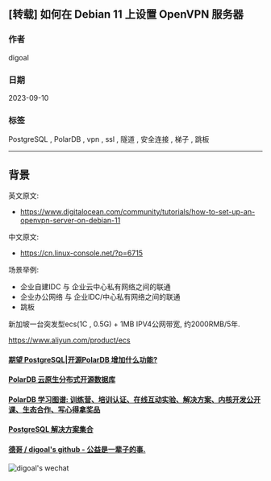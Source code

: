## [转载] 如何在 Debian 11 上设置 OpenVPN 服务器   
        
### 作者        
digoal        
        
### 日期        
2023-09-10        
        
### 标签        
PostgreSQL , PolarDB , vpn , ssl , 隧道 , 安全连接 , 梯子 , 跳板     
        
----        
        
## 背景     
英文原文:   
- https://www.digitalocean.com/community/tutorials/how-to-set-up-an-openvpn-server-on-debian-11  
  
中文原文:  
- https://cn.linux-console.net/?p=6715  
  
场景举例:  
- 企业自建IDC 与 企业云中心私有网络之间的联通  
- 企业办公网络 与 企业IDC/中心私有网络之间的联通  
- 跳板  
  
新加坡一台突发型ecs(1C , 0.5G) + 1MB IPV4公网带宽, 约2000RMB/5年.    
  
https://www.aliyun.com/product/ecs  
  
  
#### [期望 PostgreSQL|开源PolarDB 增加什么功能?](https://github.com/digoal/blog/issues/76 "269ac3d1c492e938c0191101c7238216")
  
  
#### [PolarDB 云原生分布式开源数据库](https://github.com/ApsaraDB "57258f76c37864c6e6d23383d05714ea")
  
  
#### [PolarDB 学习图谱: 训练营、培训认证、在线互动实验、解决方案、内核开发公开课、生态合作、写心得拿奖品](https://www.aliyun.com/database/openpolardb/activity "8642f60e04ed0c814bf9cb9677976bd4")
  
  
#### [PostgreSQL 解决方案集合](../201706/20170601_02.md "40cff096e9ed7122c512b35d8561d9c8")
  
  
#### [德哥 / digoal's github - 公益是一辈子的事.](https://github.com/digoal/blog/blob/master/README.md "22709685feb7cab07d30f30387f0a9ae")
  
  
![digoal's wechat](../pic/digoal_weixin.jpg "f7ad92eeba24523fd47a6e1a0e691b59")
  
